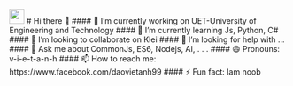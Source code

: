 <img src="https://user-images.githubusercontent.com/5679180/79618120-0daffb80-80be-11ea-819e-d2b0fa904d07.gif" width="27px">
# Hi there 👋
#### 🔭 I’m currently working on UET-University of Engineering and Technology
#### 🌱 I’m currently learning Js, Python, C#
#### 👯 I’m looking to collaborate on Klei
#### 🤔 I’m looking for help with ...
#### 💬 Ask me about CommonJs, ES6, Nodejs, AI, . . .
#### 😄 Pronouns: v-i-e-t-a-n-h
#### 📫 How to reach me: https://www.facebook.com/daovietanh99
#### ⚡ Fun fact: Iam noob
